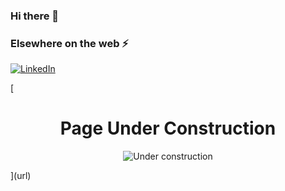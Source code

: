 ### Hi there 👋

### Elsewhere on the web ⚡

[![LinkedIn](https://user-images.githubusercontent.com/282759/84680162-4161a300-af00-11ea-912c-8f32e5cc1676.png)](https://linkedin.com/in/adrian-camilo-pc)



[<div align="center">
  <h1>Page Under Construction</h1>

![Under construction](https://cdn.dribbble.com/users/1247375/screenshots/3864382/media/affe44a0d9de7d9c6564749d3a30bc74.gif)

</div>](url)
<!--
**AdrianCPC/AdrianCPC** is a ✨ _special_ ✨ repository because its `README.md` (this file) appears on your GitHub profile.

Here are some ideas to get you started:

- 🔭 I’m currently working on ...
- 🌱 I’m currently learning ...
- 👯 I’m looking to collaborate on ...
- 🤔 I’m looking for help with ...
- 💬 Ask me about ...
- 📫 How to reach me: ...
- 😄 Pronouns: ...
- ⚡ Fun fact: ...
-->
